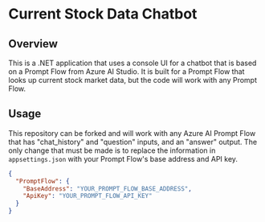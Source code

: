 # Current Stock Data Chatbot
## Overview
This is a .NET application that uses a console UI for a chatbot that is based on a Prompt Flow from Azure AI Studio. It is built for a Prompt Flow that looks up current stock market data, but the code will work with any Prompt Flow.

## Usage
This repository can be forked and will work with any Azure AI Prompt Flow that has "chat_history" and "question" inputs, and an "answer" output. The only change that must be made is to replace the information in `appsettings.json` with your Prompt Flow's base address and API key.
```json
{
  "PromptFlow": {
    "BaseAddress": "YOUR_PROMPT_FLOW_BASE_ADDRESS",
    "ApiKey": "YOUR_PROMPT_FLOW_API_KEY"
  }
}
```
